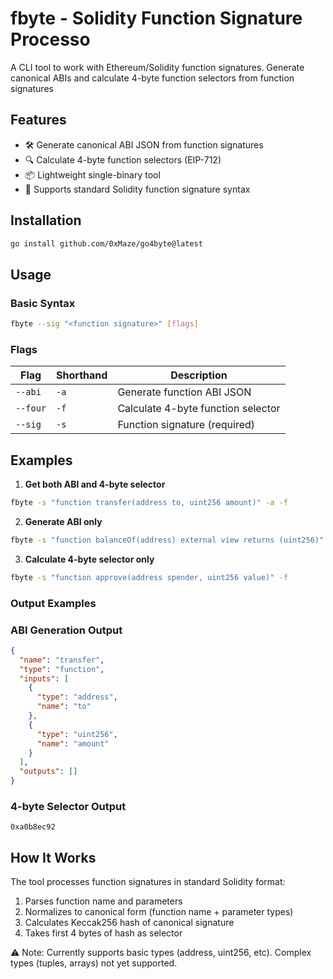 # fbyte - Solidity Function Signature Processo
A CLI tool to work with Ethereum/Solidity function signatures. Generate canonical ABIs and calculate 4-byte function selectors from function signatures

## Features
- 🛠 Generate canonical ABI JSON from function signatures
- 🔍 Calculate 4-byte function selectors (EIP-712)
- 📦 Lightweight single-binary tool
- 🚰 Supports standard Solidity function signature syntax

## Installation

```bash
go install github.com/0xMaze/go4byte@latest
```

## Usage

### Basic Syntax
```bash
fbyte --sig "<function signature>" [flags]
```

### Flags
| Flag       | Shorthand | Description                                 |
|------------|-----------|---------------------------------------------|
| `--abi`    | `-a`      | Generate function ABI JSON                  |
| `--four`   | `-f`      | Calculate 4-byte function selector          |
| `--sig`    | `-s`      | Function signature (required)               |

## Examples

1. **Get both ABI and 4-byte selector**
```bash
fbyte -s "function transfer(address to, uint256 amount)" -a -f
```

2. **Generate ABI only**
```bash
fbyte -s "function balanceOf(address) external view returns (uint256)" -a
```

3. **Calculate 4-byte selector only**
```bash
fbyte -s "function approve(address spender, uint256 value)" -f
```
### Output Examples

### ABI Generation Output
```json
{
  "name": "transfer",
  "type": "function",
  "inputs": [
    {
      "type": "address",
      "name": "to"
    },
    {
      "type": "uint256",
      "name": "amount"
    }
  ],
  "outputs": []
}
```

### 4-byte Selector Output
```
0xa0b8ec92
```

## How It Works

The tool processes function signatures in standard Solidity format:
1. Parses function name and parameters
2. Normalizes to canonical form (function name + parameter types)
3. Calculates Keccak256 hash of canonical signature
4. Takes first 4 bytes of hash as selector

⚠️ Note: Currently supports basic types (address, uint256, etc). Complex types (tuples, arrays) not yet supported.

